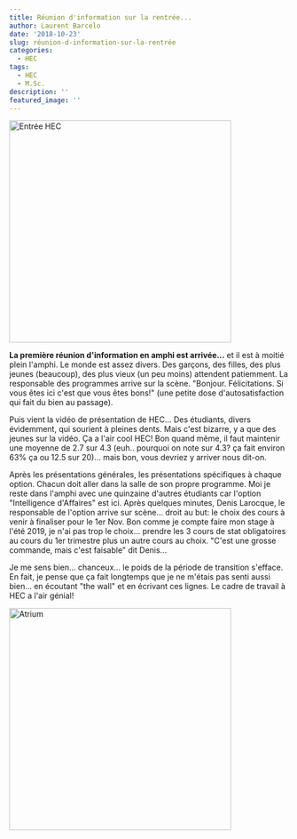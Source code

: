 ```yaml
---
title: Réunion d'information sur la rentrée...
author: Laurent Barcelo
date: '2018-10-23'
slug: réunion-d-information-sur-la-rentrée
categories:
  - HEC
tags:
  - HEC
  - M.Sc.
description: ''
featured_image: ''
---
```


<img src="/post/2018-10-23-réunion-d-information-sur-la-rentrée_files/IMG_5273.jpg" alt="Entrée HEC" width="400px"/>

**La première réunion d'information en amphi est arrivée...**
et il est à moitié plein l'amphi. Le monde est assez divers. Des garçons, des filles, des plus jeunes (beaucoup), des plus vieux (un peu moins) attendent patiemment. La responsable des programmes arrive sur la scène. "Bonjour. Félicitations. Si vous êtes ici c'est que vous êtes bons!" (une petite dose d'autosatisfaction qui fait du bien au passage).

Puis vient la vidéo de présentation de HEC... Des étudiants, divers évidemment, qui sourient à pleines dents. Mais c'est bizarre, y a que des jeunes sur la vidéo. Ça a l'air cool HEC! Bon quand même, il faut maintenir une moyenne de 2.7 sur 4.3 (euh.. pourquoi on note sur 4.3? ça fait environ 63% ça ou 12.5 sur 20)... mais bon, vous devriez y arriver nous dit-on.

Après les présentations générales, les présentations spécifiques à chaque option. Chacun doit aller dans la salle de son propre programme. Moi je reste dans l'amphi avec une quinzaine d'autres étudiants car l'option "Intelligence d'Affaires" est ici. Après quelques minutes, Denis Larocque, le responsable de l'option arrive sur scène... droit au but: le choix des cours à venir à finaliser pour le 1er Nov. Bon comme je compte faire mon stage à l'été 2019, je n'ai pas trop le choix... prendre les 3 cours de stat obligatoires au cours du 1er trimestre plus un autre cours au choix. "C'est une grosse commande, mais c'est faisable" dit Denis... 

Je me sens bien... chanceux... le poids de la période de transition s'efface. En fait, je pense que ça fait longtemps que je ne m'étais pas senti aussi bien... en écoutant "the wall" et en écrivant ces lignes. Le cadre de travail à HEC a l'air génial!

<img src="/post/2018-10-23-réunion-d-information-sur-la-rentrée_files/IMG_2079.jpg" alt="Atrium" width="400px"/>

